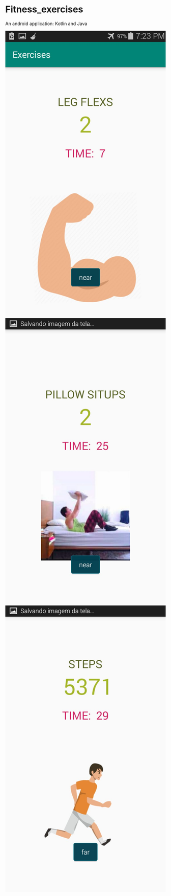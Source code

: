 # Fitness_exercises
An android application: Kotlin and Java 

![](imgreadme/flex.jpeg)
![](imgreadme/pillow.jpeg)
![](imgreadme/run.jpeg)




